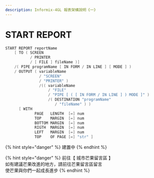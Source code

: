 ```yaml
---
description: Informix-4GL 報表架構說明《一》
---
```


# START REPORT

```objectivec
START REPORT reportName
    [ TO ( SCREEN 
           / PRINTER 
           / [ FILE ] fileName )]
    /( PIPE programName [ IN FORM / IN LINE ] [ MODE ] )
    / OUTPUT ( variableName 
               / "SCREEN" 
               / "PRINTER" )
               /(( variableName 
                   / "FILE" 
                   / "PIPE [ ( [ IN FORM / IN LINE ] ) MODE ]" )
                   /( DESTINATION "programName" 
                      / "fileName" ) )        
      [ WITH
             PAGE   LENGTH  [=] num
             TOP    MARGIN  [=] num
             BOTTOM MARGIN  [=] num
             RIGTH  MARGIN  [=] num
             LEFT   MARGIN  [=] num
             TOP    OF PAGE [=] "str" ]
```

{% hint style="danger" %}
建置中
{% endhint %}

{% hint style="danger" %}
前往【 城市芒果留言區 】  
如有建議芒果改進的地方，請前往芒果留言區留言  
使芒果與你們一起成長進步
{% endhint %}

